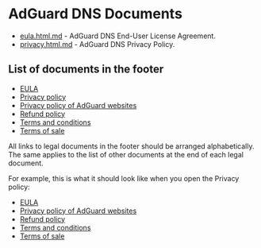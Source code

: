 
# AdGuard DNS Documents

- [eula.html.md](eula.html.md) - AdGuard DNS End-User License Agreement.
- [privacy.html.md](privacy.html.md) - AdGuard DNS Privacy Policy.

## List of documents in the footer

- [EULA](eula.html.md)
- [Privacy policy](privacy.html.md)
- [Privacy policy of AdGuard websites](adguard.com/website-privacy.html.md)
- [Refund policy](https://adguard.com/terms-of-sale.html)
- [Terms and conditions](https://adguard.com/terms-and-conditions.html)
- [Terms of sale](https://adguard.com/terms-of-sale.html)

All links to legal documents in the footer should be arranged alphabetically. The same applies to the list of other documents at the end of each legal document.

For example, this is what it should look like when you open the Privacy policy:

- [EULA](eula.html.md)
- [Privacy policy of AdGuard websites](adguard.com/website-privacy.html.md)
- [Refund policy](https://adguard.com/terms-of-sale.html)
- [Terms and conditions](https://adguard.com/terms-and-conditions.html)
- [Terms of sale](https://adguard.com/terms-of-sale.html)
